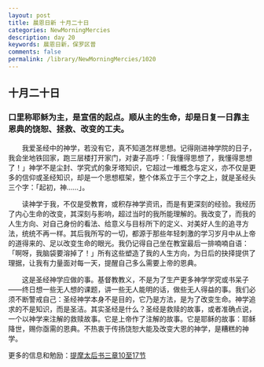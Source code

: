 ```yaml
---
layout: post
title: 晨恩日新 十月二十日
categories: NewMorningMercies
description: day 20
keywords: 晨恩日新，保罗区普
comments: false
permalink: /library/NewMorningMercies/1020
---
```


## 十月二十日

### 口里称耶稣为主，是宣信的起点。顺从主的生命，却是日复一日靠主恩典的饶恕、拯救、改变的工夫。

&emsp;&emsp;我爱圣经中的神学，若没有它，真不知道怎样思想。记得刚进神学院的日子，我会坐地铁回家，跑三层楼打开家门，对妻子高呼：「我懂得思想了，我懂得思想了！」神学不是尘封、学究式的象牙塔知识，它超过一堆概念与定义，亦不仅是更多的信仰或圣经知识，却是一个思想框架，整个体系立于三个字之上，就是圣经头三个字：「起初，神……」。

&emsp;&emsp;读神学于我，不仅是受教育，或积存神学资讯，而是有更深刻的经验。我经历了内心生命的改变，其深刻与影响，超过当时的我所能理解的。我改变了，而我的人生方向、对自己身份的看法、给意义与目标所下的定义、对美好人生的追寻方法，统统不再一样。其后我所写的一切，都源于那些年轻刺激的学习岁月中从上帝的道得来的、足以改变生命的眼光。我仍记得自己坐在教室最后一排喃喃自语：「啊呀，我脑袋要溶掉了！」所有这些塑造了我的人生方向，为日后的抉择提供了理据，让我有力量面对每一天，提醒自己多么需要上帝的恩典。

&emsp;&emsp;这是圣经神学应做的事。基督教教义，不是为了生产更多神学学究或书呆子——终日想一些无人想的课题，讲一些无人能明的话，做些无人得益的事。我们必须不断警戒自己：圣经神学本身不是目的，它乃是方法，是为了改变生命。神学追求的不是知识，而是圣洁。其实圣经是什么？圣经是救赎的故事，或者准确点说，一个以神学来注解的救赎故事。它是上帝作了注解的故事。它是耶稣的故事：耶稣降世，赐你亟需的恩典。不热衷于传扬饶恕大能及改变大恩的神学，是糟糕的神学。

更多的信息和勉励：[提摩太后书三章10至17节]()
